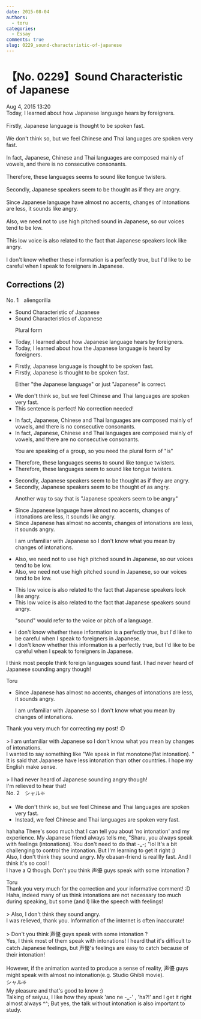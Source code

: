 ```yaml
---
date: 2015-08-04
authors:
  - toru
categories:
  - Essay
comments: true
slug: 0229_sound-characteristic-of-japanese
---
```


# 【No. 0229】Sound Characteristic of Japanese
<div class="date">Aug 4, 2015 13:20</div>
<div id="post"><div id="body_show_ori">
Today, I learned about how Japanese language hears by foreigners.<br/><br/>Firstly, Japanese language is thought to be spoken fast.<br/><br/>We don't think so, but we feel Chinese and Thai languages are spoken very fast.<br/><br/>In fact, Japanese, Chinese and Thai languages are composed mainly of vowels, and there is no consecutive consonants.<br/><br/>Therefore, these languages seems to sound like tongue twisters.<br/><br/>Secondly, Japanese speakers seem to be thought as if they are angry.<br/><br/>Since Japanese language have almost no accents, changes of intonations are less, it sounds like angry.<br/><br/>Also, we need not to use high pitched sound in Japanese, so our voices tend to be low.<br/><br/>This low voice is also related to the fact that Japanese speakers look like angry.<br/><br/>I don't know whether these information is a perfectly true, but I'd like to be careful when I speak to foreigners in Japanese.
</div></div>

<!-- more -->


## Corrections (2)
<div id="block"><div class="first_name"> No. 1　<span class="just_name">aliengorilla</span></div><div id="block2">
<ul class="correction_field">
<li class="incorrect">Sound Characteristic of Japanese</li>
<li class="corrected correct">
Sound <span class="f_red">Characteristics </span>of Japanese
<p class="correction_comment">Plural form</p>
</li>
</ul>
<ul class="correction_field">
<li class="incorrect">Today, I learned about how Japanese language hears by foreigners.</li>
<li class="corrected correct">
Today, I learned about how <span class="f_red">the </span>Japanese language <span class="f_red">is heard </span>by foreigners.
</li>
</ul>
<ul class="correction_field">
<li class="incorrect">Firstly, Japanese language is thought to be spoken fast.</li>
<li class="corrected correct">
Firstly, Japanese is thought to be spoken fast.
<p class="correction_comment">Either "the Japanese language" or just "Japanese" is correct.</p>
</li>
</ul>
<ul class="correction_field">
<li class="incorrect">We don't think so, but we feel Chinese and Thai languages are spoken very fast.</li>
<li class="corrected perfect">This sentence is perfect! No correction needed!</li>
</ul>
<ul class="correction_field">
<li class="incorrect">In fact, Japanese, Chinese and Thai languages are composed mainly of vowels, and there is no consecutive consonants.</li>
<li class="corrected correct">
In fact, Japanese, Chinese and Thai languages are composed mainly of vowels, and there <span class="f_red">are </span>no consecutive consonants.
<p class="correction_comment">You are speaking of a group, so you need the plural form of "is"</p>
</li>
</ul>
<ul class="correction_field">
<li class="incorrect">Therefore, these languages seems to sound like tongue twisters.</li>
<li class="corrected correct">
Therefore, these languages <span class="f_red">seem </span>to sound like tongue twisters.
</li>
</ul>
<ul class="correction_field">
<li class="incorrect">Secondly, Japanese speakers seem to be thought as if they are angry.</li>
<li class="corrected correct">
Secondly, Japanese speakers seem to be thought <span class="f_red">of as</span> angry.
<p class="correction_comment">Another way to say that is "Japanese speakers seem to be angry"</p>
</li>
</ul>
<ul class="correction_field">
<li class="incorrect">Since Japanese language have almost no accents, changes of intonations are less, it sounds like angry.</li>
<li class="corrected correct">
Since Japanese <span class="f_red">has </span>almost no accents, <span class="f_blue">changes of intonations are less</span>, it sounds angry.
<p class="correction_comment">I am unfamiliar with Japanese so I don't know what you mean by changes of intonations.</p>
</li>
</ul>
<ul class="correction_field">
<li class="incorrect">Also, we need not to use high pitched sound in Japanese, so our voices tend to be low.</li>
<li class="corrected correct">
Also, we need not use high pitched sound in Japanese, so our voices tend to be low.
</li>
</ul>
<ul class="correction_field">
<li class="incorrect">This low voice is also related to the fact that Japanese speakers look like angry.</li>
<li class="corrected correct">
This low voice is also related to the fact that Japanese speakers <span class="f_red">sound </span>angry.
<p class="correction_comment">"sound" would refer to the voice or pitch of a language.</p>
</li>
</ul>
<ul class="correction_field">
<li class="incorrect">I don't know whether these information is a perfectly true, but I'd like to be careful when I speak to foreigners in Japanese.</li>
<li class="corrected correct">
I don't know whether <span class="f_red">this </span>information is a perfectly true, but I'd like to be careful when I speak to foreigners in Japanese.
</li>
</ul>
<p class="comment_small">
 I think most people think foreign languages sound fast. I had never heard of Japanese sounding angry though!
</p>

</div><div class="name"><span class="just_name">Toru</span><br><div class="quote_field"><ul class="correction_field">
<li class="corrected correct">
Since Japanese <span class="f_red">has </span>almost no accents, <span class="f_blue">changes of intonations are less</span>, it sounds angry.
<p class="correction_comment">
I am unfamiliar with Japanese so I don't know what you mean by changes of intonations.
</p>
</li>
</ul></div>
Thank you very much for correcting my post! :D<br/><br/>&gt; I am unfamiliar with Japanese so I don't know what you mean by changes of intonations.<br/>I wanted to say something like "We speak in flat monotone(flat intonation). " It is said that Japanese have less intonation than other countries. I hope my English make sense.<br/><br/>&gt; I had never heard of Japanese sounding angry though!<br/>I'm relieved to hear that!
</div>
</div>
<div id="block"><div class="first_name"> No. 2　<span class="just_name">シャル❇️</span></div><div id="block2">
<ul class="correction_field">
<li class="incorrect">We don't think so, but we feel Chinese and Thai languages are spoken very fast.</li>
<li class="corrected correct">
Instead, we feel Chinese and Thai languages are spoken very fast.
</li>
</ul>
<p class="comment_small">
 hahaha There's sooo much that I can tell you about 'no intonation' and my experience. My Japanese friend always tells me, "Sharu, you always speak with feelings (intonations). You don't need to do that -_-; "lol It's a bit challenging to control the intonation. But I'm learning to get it right :)
 <br/>
 Also, I don't think they sound angry. My obasan-friend is realllly fast. And I think it's so cool !
 <br/>
 I have a Q though. Don't you think 声優 guys speak with some intonation ?
</p>

</div><div class="name"><span class="just_name">Toru</span><br>
Thank you very much for the correction and your informative comment! :D<br/>Haha, indeed many of us think intonations are not necessary too much during speaking, but some (and I) like the speech with feelings!<br/><br/>&gt; Also, I don't think they sound angry.<br/>I was relieved, thank you. Information of the internet is often inaccurate!<br/><br/>&gt; Don't you think 声優 guys speak with some intonation ?<br/>Yes, I think most of them speak with intonations! I heard that it's difficult to catch Japanese feelings, but 声優's feelings are easy to catch because of their intonation! <br/><br/>However, if the animation wanted to produce a sense of reality, 声優 guys might speak with almost no intonation(e.g. Studio Ghibli movie).
</div>
<div class="name"><span class="just_name">シャル❇️</span><br>
My pleasure and that's good to know :)<br/>Talking of seiyuu, I like how they speak 'ano ne -_-' , 'ha?!' and I get it right almost always ^^; But yes, the talk without intonation is also important to study.
</div>
</div>
